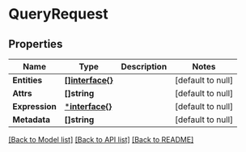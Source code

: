 # QueryRequest

## Properties
Name | Type | Description | Notes
------------ | ------------- | ------------- | -------------
**Entities** | [**[]interface{}**](interface{}.md) |  | [default to null]
**Attrs** | **[]string** |  | [default to null]
**Expression** | [***interface{}**](interface{}.md) |  | [default to null]
**Metadata** | **[]string** |  | [default to null]

[[Back to Model list]](../README.md#documentation-for-models) [[Back to API list]](../README.md#documentation-for-api-endpoints) [[Back to README]](../README.md)

